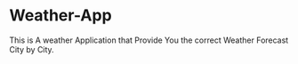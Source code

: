# Weather-App
This is A weather Application that Provide You the correct Weather Forecast City by City.
